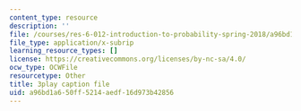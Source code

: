 ```yaml
---
content_type: resource
description: ''
file: /courses/res-6-012-introduction-to-probability-spring-2018/a96bd1a650ff5214aedf16d973b42856_GH7dwoXSD0s.vtt
file_type: application/x-subrip
learning_resource_types: []
license: https://creativecommons.org/licenses/by-nc-sa/4.0/
ocw_type: OCWFile
resourcetype: Other
title: 3play caption file
uid: a96bd1a6-50ff-5214-aedf-16d973b42856
---
```

